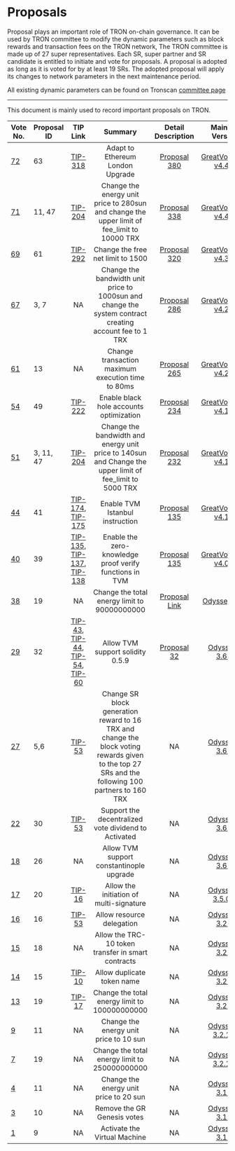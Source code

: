 # Proposals

Proposal plays an important role of TRON on-chain governance. It can be used by TRON committee to modify the dynamic parameters such as block rewards and transaction fees on the TRON network, The TRON committee is made up of 27 super representatives. Each SR, super partner and SR candidate is entitled to initiate and vote for proposals. A proposal is adopted as long as it is voted for by at least 19 SRs. The adopted proposal will apply its changes to network parameters in the next maintenance period.

All existing dynamic parameters can be found on Tronscan [committee page](https://tronscan.io/#/sr/committee)

****

This document is mainly used to record important proposals on TRON.

|  Vote No.   | Proposal ID   | TIP Link | Summary |Detail Description | Mainnet Version | Status | Effective time
|  ----  | ----   | :----:   | :----: | :-------------------: |:----:  | :----: | :----: | 
|[72](https://tronscan.org/#/proposal/72)|63| [TIP-318](https://github.com/tronprotocol/tips/blob/master/tip-318.md) |Adapt to Ethereum London Upgrade |[Proposal 380](https://github.com/tronprotocol/tips/issues/380)|[GreatVoyage-v4.4.3](https://github.com/tronprotocol/java-tron/releases/tag/GreatVoyage-v4.4.3)|EFFECTIVE|2022-03-18 20:00:00
|[71](https://tronscan.org/#/proposal/71)|11, 47| [TIP-204](https://github.com/tronprotocol/tips/blob/master/tip-204.md) |Change the energy unit price to 280sun and change the upper limit of fee_limit to 10000 TRX |[Proposal 338](https://github.com/tronprotocol/tips/issues/338)|[GreatVoyage-v4.4.1](https://github.com/tronprotocol/java-tron/releases/tag/GreatVoyage-v4.4.1)|EFFECTIVE|2021-10-28
|[69](https://tronscan.org/#/proposal/69)|61| [TIP-292](https://github.com/tronprotocol/tips/blob/master/tip-292.md) |Change the free net limit to 1500|[Proposal 320](https://github.com/tronprotocol/tips/issues/320)|[GreatVoyage-v4.3.0](https://github.com/tronprotocol/java-tron/releases/tag/GreatVoyage-v4.3.0)|EFFECTIVE|2021-09-03
|[67](https://tronscan.org/#/proposal/67)|3, 7| NA |Change the bandwidth unit price to 1000sun and change the system contract creating account fee to 1 TRX|[Proposal 286](https://github.com/tronprotocol/tips/issues/286)|[GreatVoyage-v4.2.2](https://github.com/tronprotocol/java-tron/releases/tag/GreatVoyage-v4.2.2)|EFFECTIVE|2021-07-26
|[61](https://tronscan.org/#/proposal/61)|13| NA |Change transaction maximum execution time to 80ms|[Proposal 265](https://github.com/tronprotocol/tips/issues/265)|[GreatVoyage-v4.2.0](https://github.com/tronprotocol/java-tron/releases/tag/GreatVoyage-v4.2.0)|EFFECTIVE|2021-05-10
|[54](https://tronscan.org/#/proposal/54)|49| [TIP-222](https://github.com/tronprotocol/tips/issues/222) |Enable black hole accounts optimization|[Proposal 234](https://github.com/tronprotocol/tips/issues/234)|[GreatVoyage-v4.1.2](https://github.com/tronprotocol/java-tron/releases/tag/GreatVoyage-v4.1.2)|EFFECTIVE|2021-03-08
|[51](https://tronscan.org/#/proposal/51)|3, 11, 47| [TIP-204](https://github.com/tronprotocol/tips/blob/master/tip-204.md) |Change the bandwidth and energy unit price to 140sun and Change the upper limit of fee_limit to 5000 TRX|[Proposal 232](https://github.com/tronprotocol/tips/issues/232)|[GreatVoyage-v4.1.2](https://github.com/tronprotocol/java-tron/releases/tag/GreatVoyage-v4.1.2)|EFFECTIVE|2021-02-11
|[44](https://tronscan.org/#/proposal/44)|41| [TIP-174](https://github.com/tronprotocol/tips/blob/master/tip-174.md), [TIP-175](https://github.com/tronprotocol/tips/blob/master/tip-175.md) |Enable TVM Istanbul instruction |[Proposal 135](https://github.com/tronprotocol/tips/issues/135)|[GreatVoyage-v4.1.1](https://github.com/tronprotocol/java-tron/releases/tag/GreatVoyage-v4.1.1)|EFFECTIVE|2020-11-16
|[40](https://tronscan.org/#/proposal/40)|39| [TIP-135](https://github.com/tronprotocol/tips/blob/master/tip-135.md), [TIP-137](https://github.com/tronprotocol/tips/blob/master/tip-137),  [TIP-138](../tips/tip-138)|Enable the zero-knowledge proof verify functions in TVM|[Proposal 135](https://github.com/tronprotocol/tips/issues/135)|[GreatVoyage-v4.0.1](https://github.com/tronprotocol/java-tron/releases/tag/GreatVoyage-v4.0.1)|EFFECTIVE|2020-08-14
|[38](https://tronscan.org/#/proposal/38)|19| NA |Change the total energy limit to 90000000000|[Proposal Link](https://docs.google.com/document/d/1Oc-YMxKFbzRWrU9eL18I7aqMnYbau2ZWtoUmWYDOs2o/edit#heading=h.5k3xzo79g6w0)|[Odyssey-3.7](https://github.com/tronprotocol/java-tron/releases/tag/Odyssey-v3.7)|EFFECTIVE|2020-02-24
|[29](https://tronscan.org/#/proposal/29)|32|[TIP-43](https://github.com/tronprotocol/tips/blob/master/tip-43.md), [TIP-44](https://github.com/tronprotocol/tips/blob/master/tip-44.md), [TIP-54](https://github.com/tronprotocol/tips/blob/master/tip-54.md), [TIP-60](https://github.com/tronprotocol/tips/blob/master/tip-60.md)|Allow TVM support solidity 0.5.9|[Proposal 32](https://github.com/tronprotocol/tips/blob/master/proposal/proposal-32.md)|[Odyssey-3.6.6](https://github.com/tronprotocol/java-tron/releases/tag/Odyssey-v3.6.6)|EFFECTIVE|2020-02-24
|[27](https://tronscan.org/#/proposal/27)|5,6|[TIP-53](https://github.com/tronprotocol/tips/blob/master/tip-53.md)|Change SR block generation reward to 16 TRX and change the block voting rewards given to the top 27 SRs and the following 100 partners to 160  TRX|NA|[Odyssey-3.6.5](https://github.com/tronprotocol/java-tron/releases/tag/Odyssey-v3.6.5)|EFFECTIVE|2019-11-05
|[22](https://tronscan.org/#/proposal/22)|30|[TIP-53](https://github.com/tronprotocol/tips/blob/master/tip-53.md)| Support the decentralized vote dividend to Activated|NA|[Odyssey-3.6.5](https://github.com/tronprotocol/java-tron/releases/tag/Odyssey-v3.6.5)|EFFECTIVE|2019-10-31
|[18](https://tronscan.org/#/proposal/18)|26|NA|Allow TVM support constantinople upgrade|NA|[Odyssey-3.6.0](https://github.com/tronprotocol/java-tron/releases/tag/Odyssey-v3.6.0)|EFFECTIVE|2019-07-08
|[17](https://tronscan.org/#/proposal/17)|20|[TIP-16](https://github.com/tronprotocol/tips/blob/master/tip-16.md)|Allow the initiation of multi-signature|NA|[Odyssey-3.5.0.1](https://github.com/tronprotocol/java-tron/releases/tag/Odyssey-v3.5.0.1)|EFFECTIVE|2019-03-21
|[16](https://tronscan.org/#/proposal/16)|16|[TIP-53](https://github.com/tronprotocol/tips/blob/master/tip-53.md)|Allow resource delegation|NA|[Odyssey-3.2.4](https://github.com/tronprotocol/java-tron/releases/tag/Odyssey-v3.2.4)|EFFECTIVE|2019-01-17
|[15](https://tronscan.org/#/proposal/15)|18|NA|Allow the TRC-10 token transfer in smart contracts|NA|[Odyssey-3.2.3](https://github.com/tronprotocol/java-tron/releases/tag/Odyssey-v3.2.3)|EFFECTIVE|2019-01-11
|[14](https://tronscan.org/#/proposal/14)|15|[TIP-10](https://github.com/tronprotocol/tips/blob/master/tip-10.md)|Allow duplicate token name|NA|[Odyssey-3.2.3](https://github.com/tronprotocol/java-tron/releases/tag/Odyssey-v3.2.3)|EFFECTIVE|2019-01-05
|[13](https://tronscan.org/#/proposal/13)|19|[TIP-17](https://github.com/tronprotocol/tips/blob/master/tip-17.md)|Change the total energy limit to 100000000000|NA|[Odyssey-3.2.3](https://github.com/tronprotocol/java-tron/releases/tag/Odyssey-v3.2.3)|EFFECTIVE|2018-12-30
|[9](https://tronscan.org/#/proposal/9)|11|NA|Change the energy unit price to 10 sun|NA|[Odyssey-3.2.1.2](https://github.com/tronprotocol/java-tron/releases/tag/Odyssey-v3.2.1.2)|EFFECTIVE|2018-12-14
|[7](https://tronscan.org/#/proposal/7)|19|NA|Change the total energy limit to 250000000000|NA|[Odyssey-3.2.1.2](https://github.com/tronprotocol/java-tron/releases/tag/Odyssey-v3.2.1.2)|EFFECTIVE|2018-12-10
|[4](https://tronscan.org/#/proposal/4)|11|NA|Change the energy unit price to 20 sun|NA|[Odyssey-3.1.3](https://github.com/tronprotocol/java-tron/releases/tag/Odyssey-v3.1.3)|EFFECTIVE|2018-11-19
|[3](https://tronscan.org/#/proposal/3)|10|NA|Remove the GR Genesis votes|NA|[Odyssey-3.1.3](https://github.com/tronprotocol/java-tron/releases/tag/Odyssey-v3.1.3)|EFFECTIVE|2018-11-08
|[1](https://tronscan.org/#/proposal/1)|9|NA|Activate the Virtual Machine|NA|[Odyssey-3.1.1](https://github.com/tronprotocol/java-tron/releases/tag/Odyssey-v3.1.1)|EFFECTIVE|2018-10-11